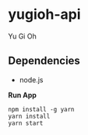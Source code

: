 # yugioh-api

Yu Gi Oh

## Dependencies

- node.js

**Run App**

```shellscript
npm install -g yarn
yarn install
yarn start
```
